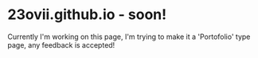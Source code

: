 # 23ovii.github.io - soon!
Currently I'm working on this page, I'm  trying to make it a 'Portofolio' type page, any feedback is accepted!
